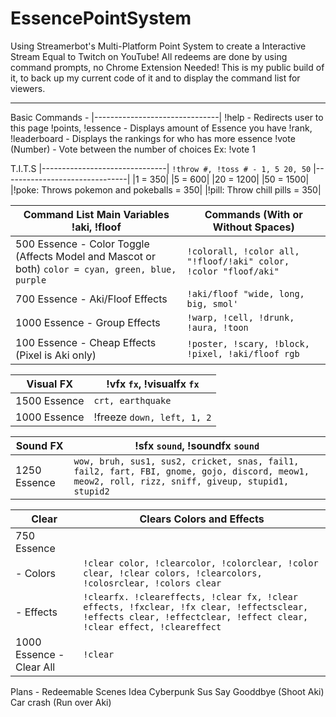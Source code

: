 # EssencePointSystem
Using Streamerbot's Multi-Platform Point System to create a Interactive Stream Equal to Twitch on YouTube! All redeems are done by using command prompts, no Chrome Extension Needed! This is my public build of it, to back up my current code of it and to display the command list for viewers.

---
Basic Commands -
|-------------------------------|
!help - Redirects user to this page
!points, !essence - Displays amount of Essence you have
!rank, !leaderboard - Displays the rankings for who has more essence
!vote (Number) - Vote between the number of choices Ex: !vote 1

T.I.T.S
|-------------------------------|
`!throw #, !toss # - 1, 5 20, 50` 
|-------------------------------|
|1  = 350|
|5  = 600|
|20 = 1200|
|50 = 1500|
|!poke: Throws pokemon and pokeballs = 350|
|!pill: Throw chill pills = 350|

| Command List Main Variables !aki, !floof | Commands (With or Without Spaces)                                       |
| ------------------------------ | -------------------------------------------- |
|500 Essence - Color Toggle (Affects Model and Mascot or both)   ```color = cyan, green, blue, purple```                        | ```!colorall, !color all, "!floof/!aki" color, !color "floof/aki" ``` |
| 700 Essence - Aki/Floof Effects                    | `!aki/floof "wide, long, big, smol'`                     |
|   1000 Essence - Group Effects |       `!warp, !cell, !drunk, !aura, !toon`                                   |
| 100 Essence - Cheap Effects (Pixel is Aki only)      | `!poster, !scary, !block, !pixel, !aki/floof rgb `                                           |


| Visual FX | !vfx ```fx```, !visualfx ```fx```  |
------------- | -------------
| 1500 Essence | ```crt, earthquake```|
| 1000 Essence | !freeze ```down, left, 1, 2```|


| Sound FX | !sfx ```sound```, !soundfx ```sound``` |
------------- | -------------
| 1250 Essence |```wow, bruh, sus1, sus2, cricket, snas, fail1, fail2, fart, FBI, gnome, gojo, discord, meow1, meow2, roll, rizz, sniff, giveup, stupid1, stupid2```                       |

| Clear    |      Clears Colors and Effects                           |
| ------------ | ------------------------------- |
|750 Essence |                                   |
|- Colors    | ```!clear color, !clearcolor, !colorclear, !color clear, !clear colors, !clearcolors, !colosrclear, !colors clear```           |
| - Effects | `!clearfx. !cleareffects, !clear fx, !clear effects, !fxclear, !fx clear, !effectsclear, !effects clear, !effectclear, !effect clear, !clear effect, !cleareffect`                          |
| 1000 Essence - Clear All   | `!clear` |


Plans - Redeemable Scenes Idea
Cyberpunk Sus
Say Gooddbye (Shoot Aki)
Car crash (Run over Aki)
